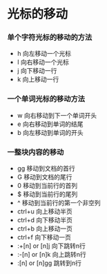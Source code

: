 # 光标的移动

### 单个字符光标的移动的方法
- h 向左移动一个光标
- l 向右移动一个光标
- j 向下移动一行
- k 向上移动一行

### 一个单词光标的移动方法
- w 向右移动到下一个单词开头
- e 向右移动到单词的结尾
- b 向左移动到单词的开头

### 一整块内容的移动
- gg 移动到文档的首行
- G 移动到文档的尾行
- 0 移动到当前行的首列
- $ 移动到当前行的尾列
- ^ 移动到当前行的第一个非空列
- ctrl+u 向上移动半页
- ctrl+d 向下移动半页
- ctrl+b 向上移动一页
- ctrl+f 向下移动一页
- :+\[n\] or \[n\]j 向下跳转n行
- :-\[n\] or \[n\]k 向上跳转n行
- :\[n\] or \[n\]gg 跳转到n行